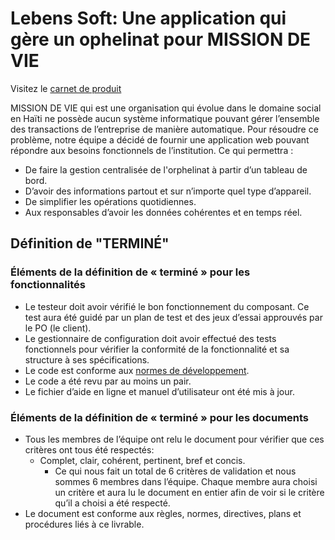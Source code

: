 # Lebens Soft: Une application qui gère un ophelinat pour MISSION DE VIE

Visitez le [carnet de produit](https://waffle.io/jodelin93/New-Vision-LebensSoft)

MISSION DE VIE qui est une organisation qui évolue dans le domaine social en Haïti ne possède aucun système informatique pouvant gérer l’ensemble des transactions de l’entreprise de manière automatique. Pour résoudre ce problème, notre équipe a décidé de fournir une application web pouvant répondre aux besoins fonctionnels de l’institution. Ce qui permettra : 
- De faire la gestion centralisée de l'orphelinat à partir d’un tableau de bord.
- D’avoir des informations partout et sur n’importe quel type d’appareil. 
- De simplifier les opérations quotidiennes.
- Aux responsables d’avoir les données cohérentes et en temps réel.

## Définition de "TERMINÉ"

### Éléments de la définition de « terminé » pour les fonctionnalités
- Le testeur doit avoir vérifié le bon fonctionnement du composant. Ce test aura été guidé par un plan de test et des jeux d’essai approuvés par le PO (le client).
- Le gestionnaire de configuration doit avoir effectué des tests fonctionnels pour vérifier la conformité de la fonctionnalité et sa structure à ses spécifications.
- Le code est conforme aux [normes de développement](https://github.com/jodelin93/New-Vsion-LebensSoft/wiki/normes-de-developpement).
- Le code a été revu par au moins un pair.
- Le fichier d’aide en ligne et manuel d’utilisateur ont été mis à jour.

### Éléments de la définition de « terminé » pour les documents
- Tous les membres de l’équipe ont relu le document pour vérifier que ces critères ont tous été respectés:
   - Complet, clair, cohérent, pertinent, bref et concis.
      - Ce qui nous fait un total de 6 critères de validation et nous sommes 6 membres dans l’équipe. Chaque membre aura choisi un critère et aura lu le document en entier afin de voir si le critère qu’il a choisi a été respecté.
- Le document est conforme aux règles, normes, directives, plans et procédures liés à ce livrable.

